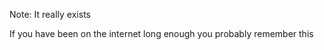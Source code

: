<!-- .slide: data-background="content/images/020-020-it-exists.png" -->

Note:
It really exists

If you have been on the internet long enough you probably remember this
